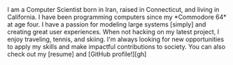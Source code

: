 <span class="text-wrapper">
I am a Computer Scientist born in Iran, raised in Connecticut, and living in
California.
I have been programming computers since my *Commodore 64* at age four.
I have a passion for modeling large systems [simply] and creating great user experiences.
When not hacking on my latest project, I enjoy traveling, tennis, and
skiing.
I'm always looking for new opportunities to apply my skills and make
impactful contributions to society.
</span>

<span class="text-wrapper">
You can also check out my [resume] and [GitHub profile!][gh]
</span>

[simply]: http://www.infoq.com/presentations/Simple-Made-Easy "Simple Made Easy by Rich Hickey"
[resume]: http://parshap.com/parshap-resume.pdf
[gh]: https://github.com/parshap "parshap on GitHub"
